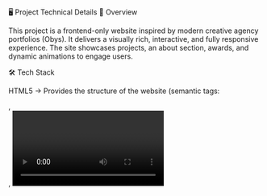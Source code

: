 🖥️ Project Technical Details
📌 Overview

This project is a frontend-only website inspired by modern creative agency portfolios (Obys). It delivers a visually rich, interactive, and fully responsive experience. The site showcases projects, an about section, awards, and dynamic animations to engage users.

🛠️ Tech Stack

HTML5 → Provides the structure of the website (semantic tags: <section>, <nav>, <video>, etc.).

CSS3 → Handles styling, responsive design, typography, layout (Flexbox, Grid, Media Queries).

Responsive CSS (responsive.css) → Ensures smooth mobile-first design using @media (max-width: 640px).

JavaScript (Vanilla JS) → Manages animations, cursor interactions, preloader functionality.

External Libraries:

Locomotive Scroll → Smooth scrolling & parallax effects (data-scroll, data-scroll-speed).

Shery.js → Adds high-end transitions and page motion effects.

Remix Icons → Used for icons (e.g., play button).

🎨 Features
🔹 Loader Screen

Custom preloader with timer (0 - 100) and animated text.

Smooth entry transition into the main content.

🔹 Hero Section

Large animated headings (WE DESIGN UNIQUE WEB/GRAPHIC EXPERIENCE).

Parallax scrolling (data-scroll-speed="1.5") for depth effect.

Interactive flag image for added motion.

🔹 Video Section

Preview thumbnail + hover play cursor.

Plays embedded MP4 video on interaction.

🔹 Projects Section

Image containers (.parentImg) that swap between two images on hover.

Circular hover elements (.imgCircle) display fun interactive messages.

Responsive scaling of project grid into a vertical column on small screens.

🔹 About Section

Split layout: image + text side by side on desktop, stacked on mobile.

Includes award showcase table with modern typography.

🔹 Works With (Ticker Animation)

Continuous text ticker animations: SPORT - TECHNOLOGY - FASHION etc.

Implemented with CSS keyframes + duplication for infinite loop.

🔹 Footer

Responsive layout with links, contact, and info.

Mobile version collapses into stacked sections.

📱 Responsive Design Highlights

Navbar shrinks, hides .menus on mobile, leaving only logo & brand.

Hero text scales dynamically (font-size: 12vw for smaller screens).

Projects stack vertically instead of grid on mobile.

Images scale to full width for readability.

About text font size adjusts (5.5vw for headings, 4.2vw for body).

Footer links convert into a column with larger touch-friendly fonts.

✨ Key Design Choices

Fluid Typography → All vw units ensure text adapts to any device.

Hover Interactions → Every project image has hover effects, creating engagement.

Micro Animations → From loader to cursor effects, all movements feel natural.

Performance → Lightweight frontend, uses CDN-based libraries, optimized assets.

🚀 How It Works

Preloader animates to give branding experience.

Locomotive Scroll initializes for smooth scrolling.

Hero + Projects leverage parallax speed differences for depth.

Responsive.css ensures seamless adaptation from desktop → tablet → mobile.

Shery.js + custom JS enhance transitions & animations.
